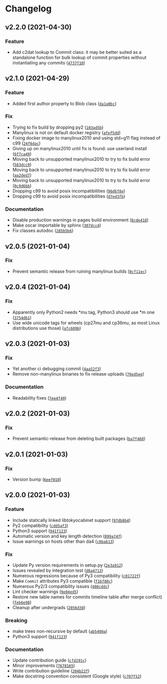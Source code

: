 # Changelog

<!--next-version-placeholder-->

## v2.2.0 (2021-04-30)
### Feature
* Add c2dat lookup to Commit class: it may be better suited as a standalone function for bulk lookup of commit properties without instantiating any commits ([`4737f10`](https://github.com/ssc-oscar/oscar.py/commit/4737f102066a926f1703ff94498b4550ab9d5632))

## v2.1.0 (2021-04-29)
### Feature
* Added first author property to Blob class ([`da1a0bc`](https://github.com/ssc-oscar/oscar.py/commit/da1a0bc6d5fd79512618026db5fb30ce213edfac))

### Fix
* Trying to fix build by dropping py2 ([`103ad5b`](https://github.com/ssc-oscar/oscar.py/commit/103ad5b796cbc6b8514f494bf3da2dddd76ae62e))
* Manylinux is not on default docker registry ([`afef5dd`](https://github.com/ssc-oscar/oscar.py/commit/afef5dd971f1cdd6ace9c2be67bc12de5f927e53))
* Fixing docker image to manylinux2010 and using std=g11 flag instead of c99 ([`24f6dac`](https://github.com/ssc-oscar/oscar.py/commit/24f6dac2a8f5b7e621dcadf0444884d9d7a64948))
* Giving up on manylinux2010 until fix is found: use userland install ([`6f7ca49`](https://github.com/ssc-oscar/oscar.py/commit/6f7ca49d5f8bb215e5b8a63c23feefca95b051ca))
* Moving back to unsupported manylinux2010 to try to fix build error ([`583dcc9`](https://github.com/ssc-oscar/oscar.py/commit/583dcc93d3fbdd3a0e996ccae9db33bfa5eb5885))
* Moving back to unsupported manylinux2010 to try to fix build error ([`aa2ded7`](https://github.com/ssc-oscar/oscar.py/commit/aa2ded73333653941017398e71372f7fcba36642))
* Moving back to unsupported manylinux2010 to try to fix build error ([`0c9d6bb`](https://github.com/ssc-oscar/oscar.py/commit/0c9d6bb47105b3c99b25c997498a13029cde2917))
* Dropping c99 to avoid posix incompatibilities ([`96d6f8e`](https://github.com/ssc-oscar/oscar.py/commit/96d6f8ec8045ecbd8b9adb2e7b2485a34e65720a))
* Dropping c99 to avoid posix incompatibilities ([`d7ed3fb`](https://github.com/ssc-oscar/oscar.py/commit/d7ed3fb10929ca8bc911c7dfa5dc77640a18578a))

### Documentation
* Disable production warnings in pages build environment ([`8cde418`](https://github.com/ssc-oscar/oscar.py/commit/8cde418bc00db8dbb1e8e5268fba5a6ddf63e2bf))
* Make oscar importable by sphinx ([`307dcc4`](https://github.com/ssc-oscar/oscar.py/commit/307dcc4b13ca82fd10e2a754d18369455ba9cd65))
* Fix classes autodoc ([`285b5b6`](https://github.com/ssc-oscar/oscar.py/commit/285b5b626e3d0efbd0aa5e7baf9f2862d0ef330a))

## v2.0.5 (2021-01-04)
### Fix
* Prevent semantic release from ruining manylinux builds ([`0cf11ec`](https://github.com/ssc-oscar/oscar.py/commit/0cf11ecf8e07928d62eebfda883997c64b349481))

## v2.0.4 (2021-01-04)
### Fix
* Apparently only Python2 needs *mu tag, Python3 should use *m one ([`3754db1`](https://github.com/ssc-oscar/oscar.py/commit/3754db15c043a5e4f181b6e788ba5259c7b1fbc2))
* Use wide unicode tags for wheels (cp27mu and cp36mu, as most Linux distributions use those) ([`afc609b`](https://github.com/ssc-oscar/oscar.py/commit/afc609b98012196ce7d7093a5a94b777642e83cf))

## v2.0.3 (2021-01-03)
### Fix
* Yet another ci debugging commit ([`4aa52f3`](https://github.com/ssc-oscar/oscar.py/commit/4aa52f36352494630870596ef4f1095064baf174))
* Remove non-manylinux binaries to fix release uploads ([`79ed5ee`](https://github.com/ssc-oscar/oscar.py/commit/79ed5ee28639e90ab82bb3865f578c3196b0a188))

### Documentation
* Readability fixes ([`7ee4f49`](https://github.com/ssc-oscar/oscar.py/commit/7ee4f490f8950f8fde4dd29f666daad283428e55))

## v2.0.2 (2021-01-03)
### Fix
* Prevent semantic-release from deleting built packages ([`ba7f468`](https://github.com/ssc-oscar/oscar.py/commit/ba7f46839213f88cf080f851c459c2d9c0b636bf))

## v2.0.1 (2021-01-03)
### Fix
* Version bump ([`6eef010`](https://github.com/ssc-oscar/oscar.py/commit/6eef010bae395f6c0a02901ec4998d142ff11d7f))

## v2.0.0 (2021-01-03)
### Feature
* Include statically linked libtokyocabinet support ([`97db8b4`](https://github.com/ssc-oscar/oscar.py/commit/97db8b4164e21ff299daf4aacffabd06d7a017ea))
* Py2 compatibility ([`cdd5af3`](https://github.com/ssc-oscar/oscar.py/commit/cdd5af3f0611f2aaffdafb9b56d682a080cb875b))
* Python3 support ([`941f123`](https://github.com/ssc-oscar/oscar.py/commit/941f123bd599201270c832ecd1ebd668968c4969))
* Automatic version and key length detection ([`899a74f`](https://github.com/ssc-oscar/oscar.py/commit/899a74ffb27343e58395abab9feb1d199d30ea50))
* Issue warnings on hosts other than da4 ([`c0ba613`](https://github.com/ssc-oscar/oscar.py/commit/c0ba613e589617702b9f8f666a150581120d0f02))

### Fix
* Update Py version requirements in setup.py ([`2e3a912`](https://github.com/ssc-oscar/oscar.py/commit/2e3a912daf20f3d7c30295e628c2f5690932e38a))
* Issues revealed by integration test ([`d8a4713`](https://github.com/ssc-oscar/oscar.py/commit/d8a471326a005da5e441f0dd0899e48286d542c2))
* Numerous regressions because of Py3 compatibility ([`c01722f`](https://github.com/ssc-oscar/oscar.py/commit/c01722f3b21aa272d9a0faac055bcd54107b2e95))
* Make `Commit` attributes Py3 compatible ([`f16f80c`](https://github.com/ssc-oscar/oscar.py/commit/f16f80c0b2fb155f068bde3c2df7f9e09fb8fa5e))
* Numerous Py2/3 compatibility issues ([`408cddc`](https://github.com/ssc-oscar/oscar.py/commit/408cddc25f9a177cd4ed0cadc31c448121c67e11))
* Lint checker warnings ([`9e04ed5`](https://github.com/ssc-oscar/oscar.py/commit/9e04ed5a312017554f39a3887ec534d724ed7cbd))
* Restore new table names for commits timeline table after merge conflict) ([`feb6e98`](https://github.com/ssc-oscar/oscar.py/commit/feb6e98a64746dbd6c77d349eb2bc766e03db38b))
* Cleanup after undergrads ([`2056d38`](https://github.com/ssc-oscar/oscar.py/commit/2056d38697d46c46e2e97bb4ac9a84d024e653d3))

### Breaking
* make trees non-recursive by default ([`ab5400a`](https://github.com/ssc-oscar/oscar.py/commit/ab5400a0624dbd7a0dddc8ae5d5f64ec6a223968))
* Python3 support ([`941f123`](https://github.com/ssc-oscar/oscar.py/commit/941f123bd599201270c832ecd1ebd668968c4969))

### Documentation
* Update contribution guide ([`cfd291c`](https://github.com/ssc-oscar/oscar.py/commit/cfd291c577cd416eeab19b213679fa5faef9382c))
* Minor improvements ([`7678165`](https://github.com/ssc-oscar/oscar.py/commit/7678165a11f170974b88d89a5f104e5a175c855b))
* Write contribution guideline ([`204b22f`](https://github.com/ssc-oscar/oscar.py/commit/204b22f87a6fbfe1d78a372f10444e1203cff999))
* Make docstring convention consistent (Google style) ([`c707f52`](https://github.com/ssc-oscar/oscar.py/commit/c707f52c060908f90b86b0f74881797b7a5a9262))
